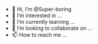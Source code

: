 - 👋 Hi, I’m @Super-boring
- 👀 I’m interested in ...
- 🌱 I’m currently learning ...
- 💞️ I’m looking to collaborate on ...
- 📫 How to reach me ...

<!---
Super-boring/Super-boring is a ✨ special ✨ repository because its `README.md` (this file) appears on your GitHub profile.
You can click the Preview link to take a look at your changes.
--->
